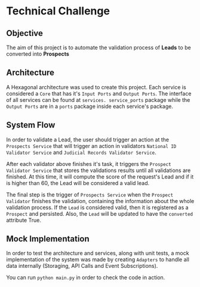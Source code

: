# Technical Challenge

## Objective

The aim of this project is to automate the validation process of **Leads** to 
be converted into **Prospects**

## Architecture

A Hexagonal architecture was used to create this project.
Each service is considered a `Core` that has it's `Input Ports` and 
`Output Ports`. The interface of all services can be found at `services.
service_ports` package while the `Output Ports` are in a `ports` package 
inside each service's package.


## System Flow

In order to validate a Lead, the user should trigger an action at the 
`Prospects Service` that will trigger an action in validators `National ID 
Validator Service` and `Judicial Records Validator Service`.

After each validator above finishes it's task, it triggers the `Prospect 
Validator Service` that stores the validations results until all 
validations are finished. At this time, it will compute the score of the 
request's Lead and if it is higher than 60, the Lead will be considered a 
valid lead.

The final step is the trigger of `Prospects Service` when the `Prospect 
Validator` finishes the validation, containing the information about the 
whole validation process. If the `Lead` is considered valid, then it is 
registered as a `Prospect` and persisted. Also, the `Lead` will be updated 
to have the `converted` attribute True.

## Mock Implementation

In order to test the architecture and services, along with unit tests, a mock 
implementation of the system was made by creating `Adapters` to handle all 
data internally (Storaging, API Calls and Event Subscriptions).

You can run `python main.py` in order to check the code in action.

